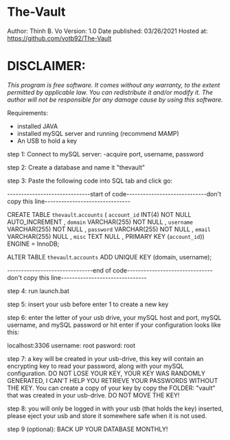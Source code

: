# The-Vault

Author: Thinh B. Vo
Version: 1.0
Date published: 03/26/2021
Hosted at: https://github.com/votb92/The-Vault
# DISCLAIMER:
 *This program is free software. It comes without any warranty, to the extent permitted by applicable law. You can redistribute it and/or modify it. The author will not be responsible for any damage cause by using this software.*

Requirements:
- installed JAVA
- installed mySQL server and running (recommend MAMP)
- An USB to hold a key

step 1: Connect to mySQL server:
-acquire port, username, password

step 2: Create a database and name it "thevault"

step 3: Paste the following code into SQL tab and click go:

------------------------------start of code-----------------------------don't copy this line-------------------------------

 
CREATE TABLE `thevault`.`accounts` ( `account_id` INT(4) NOT NULL AUTO_INCREMENT ,
				`domain` VARCHAR(255) NOT NULL , `username` VARCHAR(255) NOT NULL , 
				`password` VARCHAR(255) NOT NULL , `email` VARCHAR(255) NULL , 
				`misc` TEXT NULL , PRIMARY KEY (`account_id`)) ENGINE = InnoDB;
				
ALTER TABLE `thevault`.`accounts` ADD UNIQUE KEY (domain, username);

-------------------------------end of code-------------------------------don't copy this line-------------------------------

step 4: run launch.bat

step 5: insert your usb before enter 1 to create a new key

step 6: enter the letter of your usb drive, your mySQL host and port, mySQL username, and mySQL password or hit enter if your configuration looks like this:

localhost:3306
username: root
pasword: root 

step 7: a key will be created in your usb-drive, this key will contain an encrypting key to read your password, along with your mySQL configuration.
DO NOT LOSE YOUR KEY, YOUR KEY WAS RANDOMLY GENERATED, I CAN'T HELP YOU RETRIEVE YOUR PASSWORDS WITHOUT THE KEY. You can create a copy of your key by copy the FOLDER: "vault" 
that was created in your usb-drive. DO NOT MOVE THE KEY!

step 8: you will only be logged in with your usb (that holds the key) inserted, please eject your usb and store it somewhere safe when it is not used. 

step 9 (optional): BACK UP YOUR DATABASE MONTHLY! 


